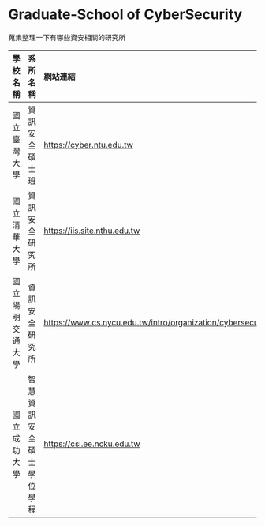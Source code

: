 # Graduate-School of CyberSecurity
蒐集整理一下有哪些資安相關的研究所

| 學校名稱 | 系所名稱 | 網站連結 |
| :-- | :-- |:--|
| 國立臺灣大學 | 資訊安全碩士班 | <https://cyber.ntu.edu.tw> |
| 國立清華大學 | 資訊安全研究所 | <https://iis.site.nthu.edu.tw> |
| 國立陽明交通大學 | 資訊安全研究所 | <https://www.cs.nycu.edu.tw/intro/organization/cybersecurity> |
| 國立成功大學 | 智慧資訊安全碩士學位學程 | <https://csi.ee.ncku.edu.tw> |
